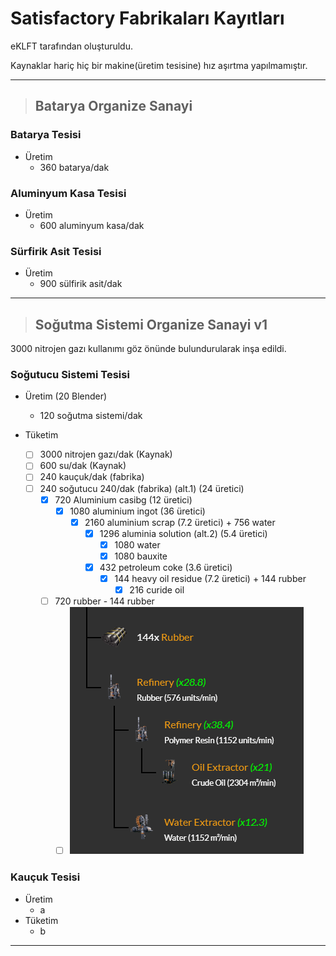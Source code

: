 # Satisfactory Fabrikaları Kayıtları

eKLFT tarafından oluşturuldu.

Kaynaklar hariç hiç bir makine(üretim tesisine) hız aşırtma yapılmamıştır.

---

> ## Batarya Organize Sanayi

### Batarya Tesisi

* Üretim
  * 360 batarya/dak

### Aluminyum Kasa Tesisi

* Üretim
  * 600 aluminyum kasa/dak

### Sürfirik Asit Tesisi

* Üretim
  * 900 sülfirik asit/dak

---

> ## Soğutma Sistemi Organize Sanayi v1

3000 nitrojen gazı kullanımı göz önünde bulundurularak inşa edildi.

### Soğutucu Sistemi Tesisi

* Üretim (20 Blender)
  * 120 soğutma sistemi/dak

* Tüketim
  * [ ] 3000 nitrojen gazı/dak (Kaynak)
  * [ ] 600 su/dak (Kaynak)
  * [ ] 240 kauçuk/dak (fabrika)
  * [ ] 240 soğutucu 240/dak (fabrika) (alt.1) (24 üretici)
    * [x] 720 Aluminium casibg (12 üretici)
      * [x] 1080 aluminium ingot (36 üretici)
        * [x] 2160 aluminium scrap (7.2 üretici) + 756 water
          * [x] 1296 aluminia solution (alt.2) (5.4 üretici)
            * [x] 1080 water
            * [x] 1080 bauxite
          * [x] 432 petroleum coke (3.6 üretici)
            * [x] 144 heavy oil residue (7.2 üretici) + 144 rubber
              * [x] 216 curide oil
    * [ ] 720 rubber - 144 rubber
      * [ ] ![Hatırlatıcı resim](./assets/720rubber.png)

### Kauçuk Tesisi

* Üretim
  * a
* Tüketim
  * b

---
